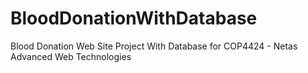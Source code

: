 # BloodDonationWithDatabase
Blood Donation Web Site Project With Database for COP4424 - Netas Advanced Web Technologies 
